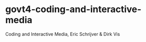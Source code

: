 govt4-coding-and-interactive-media
==================================

Coding and Interactive Media, Eric Schrijver &amp; Dirk Vis
